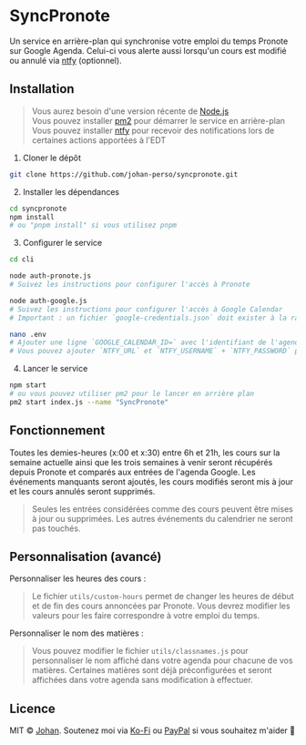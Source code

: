 # SyncPronote

Un service en arrière-plan qui synchronise votre emploi du temps Pronote sur Google Agenda. Celui-ci vous alerte aussi lorsqu'un cours est modifié ou annulé via [ntfy](https://ntfy.sh/) (optionnel).


## Installation

> Vous aurez besoin d'une version récente de [Node.js](https://nodejs.org/en/)  
> Vous pouvez installer [pm2](https://www.npmjs.com/package/pm2) pour démarrer le service en arrière-plan  
> Vous pouvez installer [ntfy](https://ntfy.sh/) pour recevoir des notifications lors de certaines actions apportées à l'EDT

1. Cloner le dépôt
```sh
git clone https://github.com/johan-perso/syncpronote.git
```

2. Installer les dépendances
```sh
cd syncpronote
npm install
# ou "pnpm install" si vous utilisez pnpm
```

3. Configurer le service
```sh
cd cli

node auth-pronote.js
# Suivez les instructions pour configurer l'accès à Pronote

node auth-google.js
# Suivez les instructions pour configurer l'accès à Google Calendar
# Important : un fichier `google-credentials.json` doit exister à la racine du projet, il doit correspondre au fichier JSON téléchargé sur le dashboard Google (détails d'authentification du client, choissisez "application de bureau")

nano .env
# Ajouter une ligne `GOOGLE_CALENDAR_ID=` avec l'identifiant de l'agenda Google qui contiendra les nouveaux événements (format similaire à celui d'une adresse mail)
# Vous pouvez ajouter `NTFY_URL` et `NTFY_USERNAME` + `NTFY_PASSWORD` pour recevoir des notifications lors de la modification ou suppression d'un cours. Le topic utilisé sera `pronote`.
```

4. Lancer le service
```sh
npm start
# ou vous pouvez utiliser pm2 pour le lancer en arrière plan
pm2 start index.js --name "SyncPronote"
```


## Fonctionnement

Toutes les demies-heures (x:00 et x:30) entre 6h et 21h, les cours sur la semaine actuelle ainsi que les trois semaines à venir seront récupérés depuis Pronote et comparés aux entrées de l'agenda Google. Les événements manquants seront ajoutés, les cours modifiés seront mis à jour et les cours annulés seront supprimés.

> Seules les entrées considérées comme des cours peuvent être mises à jour ou supprimées. Les autres événements du calendrier ne seront pas touchés.


## Personnalisation (avancé)

Personnaliser les heures des cours :
> Le fichier `utils/custom-hours` permet de changer les heures de début et de fin des cours annoncées par Pronote. Vous devrez modifier les valeurs pour les faire correspondre à votre emploi du temps.

Personnaliser le nom des matières :
> Vous pouvez modifier le fichier `utils/classnames.js` pour personnaliser le nom affiché dans votre agenda pour chacune de vos matières. Certaines matières sont déjà préconfigurées et seront affichées dans votre agenda sans modification à effectuer.

## Licence

MIT © [Johan](https://johanstick.fr). Soutenez moi via [Ko-Fi](https://ko-fi.com/johan_stickman) ou [PayPal](https://paypal.me/moipastoii) si vous souhaitez m'aider 💙